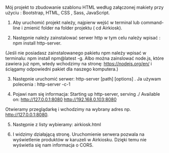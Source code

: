 Mój projekt to zbudowanie szablonu HTML według załączonej makiety przy użyciu : Bootstrap, HTML, CSS , Sass, JavaScript. 

1. Aby uruchomić projekt należy, najpierw wejść w terminal lub command-line i zmienić folder na folder projektu ( cd Airkiosk). 

2. Następnie należy zainstalować serwer http w tym celu należy wpisać : npm install http-server.

(Jeśli nie posiadasz zainstalowanego pakietu npm należy wpisać w terminalu: npm install npm@latest -g.
Albo można zainslować node.js, które zawiera już npm, wtedy wchodzimy na stronę: https://nodejs.org/en/ i ściągamy odpowiedni pakiet dla naszego komputera.)

3. Następnie uruchomić serwer: http-server [path] [options] . Ja używam polecenia : http-server -c-1

4. Pojawi nam się informacja:
  Starting up http-server, serving ./
  Available on:
  http://127.0.0.1:8080
  http://192.168.0.103:8080
  
Otwieramy przeglądarkę i wchodzimy na wybrany adres np. http://127.0.0.1:8080.

5. Następnie z listy wybieramy: airkiosk.html

6. I widzimy działającą stronę. Uruchomienie serwera pozwala na wyświetlenie produktów w karuzeli w Airkiosku. Dzięki temu nie wyświetla się nam informacja o CORS. 